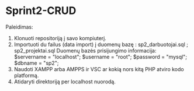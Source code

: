 # Sprint2-CRUD

Paleidimas:

1. Klonuoti repositoriją į savo kompiuterį.
2. Importuoti du failus (data import) į duomenų bazę : sp2_darbuotojai.sql ; sp2_projektai.sql
Duomenų bazės prisijungimo informacija:
    $servername = "localhost";
    $username = "root";
    $password = "mysql";
    $dbname = "sp2";
4. Naudoti XAMPP arba AMPPS ir VSC ar kokią nors kitą PHP atviro kodo platformą.
5. Atidaryti direktoriją per localhost nuorodą.
